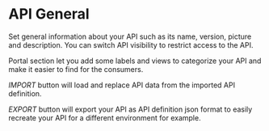 # API General

Set general information about your API such as its name, version, picture and description.
You can switch API visibility to restrict access to the API.

Portal section let you add some labels and views to categorize your API and make it easier to find for the consumers.

*IMPORT* button will load and replace API data from the imported API definition.

*EXPORT* button will export your API as API definition json format to easily recreate your API for a different environment for example.
